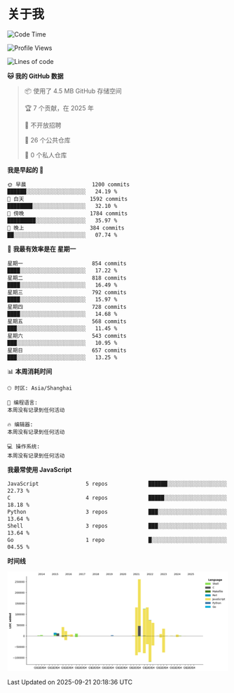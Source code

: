 # 关于我

<!--START_SECTION:waka-->
![Code Time](http://img.shields.io/badge/Code%20Time-935%20hrs%2016%20mins-blue)

![Profile Views](http://img.shields.io/badge/%E4%B8%AA%E4%BA%BA%E8%B5%84%E6%96%99%E8%A7%82%E7%9C%8B%E6%AC%A1%E6%95%B0-0-blue)

![Lines of code](https://img.shields.io/badge/%E4%BB%8E%E3%80%8CHello%20World%E3%80%8D%E8%B5%B7%E6%88%91%E5%B7%B2%E7%BB%8F%E5%86%99%E4%BA%86-960.1%20thousand%20%E8%A1%8C%E4%BB%A3%E7%A0%81-blue)

**🐱 我的 GitHub 数据** 

> 📦  使用了 4.5 MB GitHub 存储空间 
 > 
> 🏆 7 个贡献，在 2025 年
 > 
> 🚫 不开放招聘
 > 
> 📜 26 个公共仓库 
 > 
> 🔑 0 个私人仓库 
 > 
**我是早起的 🐤** 

```text
🌞 早晨                     1200 commits        ██████░░░░░░░░░░░░░░░░░░░   24.19 % 
🌆 白天                     1592 commits        ████████░░░░░░░░░░░░░░░░░   32.10 % 
🌃 傍晚                     1784 commits        █████████░░░░░░░░░░░░░░░░   35.97 % 
🌙 晚上                     384 commits         ██░░░░░░░░░░░░░░░░░░░░░░░   07.74 % 
```
📅 **我最有效率是在 星期一** 

```text
星期一                      854 commits         ████░░░░░░░░░░░░░░░░░░░░░   17.22 % 
星期二                      818 commits         ████░░░░░░░░░░░░░░░░░░░░░   16.49 % 
星期三                      792 commits         ████░░░░░░░░░░░░░░░░░░░░░   15.97 % 
星期四                      728 commits         ████░░░░░░░░░░░░░░░░░░░░░   14.68 % 
星期五                      568 commits         ███░░░░░░░░░░░░░░░░░░░░░░   11.45 % 
星期六                      543 commits         ███░░░░░░░░░░░░░░░░░░░░░░   10.95 % 
星期日                      657 commits         ███░░░░░░░░░░░░░░░░░░░░░░   13.25 % 
```


📊 **本周消耗时间** 

```text
🕑︎ 时区: Asia/Shanghai

💬 编程语言: 
本周没有记录到任何活动

🔥 编辑器: 
本周没有记录到任何活动

💻 操作系统: 
本周没有记录到任何活动
```

**我最常使用 JavaScript** 

```text
JavaScript               5 repos             ██████░░░░░░░░░░░░░░░░░░░   22.73 % 
C                        4 repos             █████░░░░░░░░░░░░░░░░░░░░   18.18 % 
Python                   3 repos             ███░░░░░░░░░░░░░░░░░░░░░░   13.64 % 
Shell                    3 repos             ███░░░░░░░░░░░░░░░░░░░░░░   13.64 % 
Go                       1 repo              █░░░░░░░░░░░░░░░░░░░░░░░░   04.55 % 
```



**时间线**

![Lines of Code chart](https://raw.githubusercontent.com/Arondight/Arondight/master/assets/bar_graph.png)


 Last Updated on 2025-09-21 20:18:36 UTC
<!--END_SECTION:waka-->
